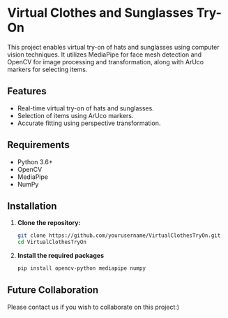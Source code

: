 # Virtual Clothes and Sunglasses Try-On

This project enables virtual try-on of hats and sunglasses using computer vision techniques. It utilizes MediaPipe for face mesh detection and OpenCV for image processing and transformation, along with ArUco markers for selecting items.

## Features

- Real-time virtual try-on of hats and sunglasses.
- Selection of items using ArUco markers.
- Accurate fitting using perspective transformation.

## Requirements

- Python 3.6+
- OpenCV
- MediaPipe
- NumPy

## Installation

1. **Clone the repository:**
   ```bash
   git clone https://github.com/yourusername/VirtualClothesTryOn.git
   cd VirtualClothesTryOn
2. **Install the required packages**
   ```bash
   pip install opencv-python mediapipe numpy

## Future Collaboration
Please contact us if you wish to collaborate on this project:)
